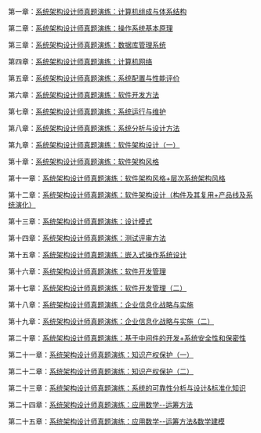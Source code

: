 第一章：[系统架构设计师真题演练：计算机组成与体系结构](https://mp.weixin.qq.com/s?__biz=Mzg5NTE5ODUzMA==&mid=2247486524&idx=1&sn=b36aff56cff480cea0f915a9b7c67371&chksm=c012b811f7653107dd3914f4ec2718bc8962dc856912b0639e1172b9b2d60d2ea93423956866&token=389628566&lang=zh_CN#rd)

第二章：[系统架构设计师真题演练：操作系统基本原理](https://mp.weixin.qq.com/s?__biz=Mzg5NTE5ODUzMA==&mid=2247486894&idx=1&sn=243aa35c900c54cc47a36182ed398c64&chksm=c012b983f7653095355d001b846e6233aa2f4ab72493f63cec0602996a0dc1f2ecbeda407fb0&token=389628566&lang=zh_CN#rd)

第三章：[系统架构设计师真题演练：数据库管理系统](https://mp.weixin.qq.com/s?__biz=Mzg5NTE5ODUzMA==&mid=2247487340&idx=1&sn=f81107eb48c8fc60dddc37cb17ab4f82&chksm=c012bb41f765325702f95c5fc58d2f2503646f127f1738f0cad52a1b08a65b91d73bb7cd4337&token=389628566&lang=zh_CN#rd)

第四章：[系统架构设计师真题演练：计算机网络](https://mp.weixin.qq.com/s?__biz=Mzg5NTE5ODUzMA==&mid=2247487664&idx=1&sn=1a223e759e64f1b3d7d240568e823df7&chksm=c012a49df7652d8bc82d87886707c99e084a7ab7d48bab7bfd7004efb940014b8ef2dc65bf00&token=389628566&lang=zh_CN#rd)


第五章：[系统架构设计师真题演练：系统配置与性能评价](https://mp.weixin.qq.com/s?__biz=Mzg5NTE5ODUzMA==&mid=2247488086&idx=1&sn=89dff68078fcce60bf36d643cff83b60&chksm=c012a67bf7652f6df77961b7946e51c8f0f6d52b7557c5ec0bfd7c534dd5eed668bffa03cd9f&token=389628566&lang=zh_CN#rd)

第六章：[系统架构设计师真题演练：软件开发方法](https://mp.weixin.qq.com/s?__biz=Mzg5NTE5ODUzMA==&mid=2247489024&idx=1&sn=b007850f990281e23d4ecdb3dec39048&chksm=c012a22df7652b3bfac7576c50de226eca2dbd122c133753ef2a3c8b19e75d6d0c009e117747&token=389628566&lang=zh_CN#rd)

第七章：[系统架构设计师真题演练：系统运行与维护](https://mp.weixin.qq.com/s?__biz=Mzg5NTE5ODUzMA==&mid=2247489070&idx=1&sn=4c66a073b2d0b9f8268c14c0f49f938e&chksm=c012a203f7652b15d00c05679644919ad9a6ce3a2a5500da2bf006520d5ec9bf99a646908dba&token=389628566&lang=zh_CN#rd)

第八章：[系统架构设计师真题演练：系统分析与设计方法](https://mp.weixin.qq.com/s?__biz=Mzg5NTE5ODUzMA==&mid=2247489663&idx=1&sn=0f744daa734ed3b5a39ad896b1e54db7&chksm=c012ac52f7652544ae8117e53491a219413a89da6c51eca3ab217e687bd12c272098dfba677f&token=331508428&lang=zh_CN#rd)

第九章：[系统架构设计师真题演练：软件架构设计（一）](https://mp.weixin.qq.com/s?__biz=Mzg5NTE5ODUzMA==&mid=2247491838&idx=1&sn=d7dd3474586ba87342f89b4ce935c55c&chksm=c01154d3f766ddc5941d758a0a5312fe9f91317eb68d6c407d5baaeea9f12d2a1ad487a95887&token=725725540&lang=zh_CN#rd)


第十章：[系统架构设计师真题演练：软件架构风格](https://mp.weixin.qq.com/s?__biz=Mzg5NTE5ODUzMA==&mid=2247491976&idx=1&sn=836d27b4700c45a30d8e1f44b613b259&chksm=c01155a5f766dcb34609b8cad3981904268f753cee2e2d1b71b5676e2a7fa943e34be7403ba7&token=932839451&lang=zh_CN#rd)

第十一章：[系统架构设计师真题演练：软件架构风格+层次系统架构风格](https://mp.weixin.qq.com/s?__biz=Mzg5NTE5ODUzMA==&mid=2247492341&idx=1&sn=30daf755ea2a127cc320011a9b398159&chksm=c01156d8f766dfce7f9550e10431331f51c526b30512a82cf8867bee4ed80d54d91b3583b8ed&token=932839451&lang=zh_CN#rd)

第十二章：[系统架构设计师真题演练：软件架构设计（构件及其复用+产品线及系统演化）](https://mp.weixin.qq.com/s?__biz=Mzg5NTE5ODUzMA==&mid=2247492512&idx=1&sn=71765804e699fd3ce54605d6c2542cf7&chksm=c011578df766de9b21ee646e4f79e475ab3874db9e19306a5aba48834dc9b73350afef6e9764&token=932839451&lang=zh_CN#rd)


第十三章：[系统架构设计师真题演练：设计模式](https://mp.weixin.qq.com/s?__biz=Mzg5NTE5ODUzMA==&mid=2247492881&idx=1&sn=7c2e3f0d7e9589be943143d4cd8b2781&chksm=c011513cf766d82ae9e151f2515ff881151ee578f0004d709f5dd285aeaad16149bc666bed11&token=932839451&lang=zh_CN#rd)


第十四章：[系统架构设计师真题演练：测试评审方法](https://mp.weixin.qq.com/s?__biz=Mzg5NTE5ODUzMA==&mid=2247493821&idx=2&sn=9bdcac21497ee66fe6be56f796e4e859&chksm=c0115c90f766d586cf6270bce1307990c37e15f9b7740cf2f3de717f8f71559d9bd9b7041117&token=932839451&lang=zh_CN#rd)


第十五章：[系统架构设计师真题演练：嵌入式操作系统设计](https://mp.weixin.qq.com/s?__biz=Mzg5NTE5ODUzMA==&mid=2247493821&idx=1&sn=a7d94de743577388752cea2bb893bd68&chksm=c0115c90f766d58631b9ea4e6544d3f25694f4807fc106e266427a7bb0adb33f3d70fe769f3a&token=932839451&lang=zh_CN#rd)

第十六章：[系统架构设计师真题演练：软件开发管理](https://mp.weixin.qq.com/s?__biz=Mzg5NTE5ODUzMA==&mid=2247493931&idx=1&sn=5e707f3e85f9bd51dfd16b2ee5e035fb&chksm=c0115d06f766d41064084ac70a6a2c6c478f33d51901048bd6c7a4376c8180e816903b98c075&token=1526002837&lang=zh_CN#rd)


第十七章：[系统架构设计师真题演练：软件开发管理（二）](https://mp.weixin.qq.com/s?__biz=Mzg5NTE5ODUzMA==&mid=2247494043&idx=1&sn=e71167b195db5844cac5d1a9ff29d2fd&chksm=c0115db6f766d4a0a651be84bae1339796f783c3924589d29ced70f130657e31de3a58b93ebe&token=1526002837&lang=zh_CN#rd)

第十八章：[系统架构设计师真题演练：企业信息化战略与实施](https://mp.weixin.qq.com/s?__biz=Mzg5NTE5ODUzMA==&mid=2247494174&idx=1&sn=a6914faa31a9f137171f105d815db427&chksm=c0115e33f766d72585c6dc2aceac6260cb178926af594bf6376b5fe5c80613b04451086d6bf6&token=1526002837&lang=zh_CN#rd)

第十九章：[系统架构设计师真题演练：企业信息化战略与实施（二）](https://mp.weixin.qq.com/s?__biz=Mzg5NTE5ODUzMA==&mid=2247494433&idx=1&sn=da360165cc078c6f12a16cabb20f27f1&chksm=c0115f0cf766d61a4b275515158a033592538bc1affffbeda60ec2cfac736ed8884b68ad68ff&token=1526002837&lang=zh_CN#rd)

第二十章：[系统架构设计师真题演练：基于中间件的开发+系统安全性和保密性](https://mp.weixin.qq.com/s?__biz=Mzg5NTE5ODUzMA==&mid=2247494531&idx=1&sn=a654c2b98281137883fbee830eef4163&chksm=c0115faef766d6b8654cd22487361f7df828f5e35f31c6d1ba1f0752e8fabc130bac6a41ae4c&token=747430162&lang=zh_CN#rd)

第二十一章：[系统架构设计师真题演练：知识产权保护（一）](https://mp.weixin.qq.com/s?__biz=Mzg5NTE5ODUzMA==&mid=2247494705&idx=1&sn=ee3544aac156b497c86b2a37767d924d&chksm=c011581cf766d10a77b656fee3e5b6edeeef31931f9fcdee2d465f8d65eacbddf1bbeb029939&token=747430162&lang=zh_CN#rd)

第二十二章：[系统架构设计师真题演练：知识产权保护（二）](https://mp.weixin.qq.com/s?__biz=Mzg5NTE5ODUzMA==&mid=2247494776&idx=1&sn=85ca0d5e2b1103faef0b570c5ccc09a7&chksm=c0115855f766d1438d7c330c5a2559dd9e97af35adaef49bf164f9bc1e423baaac3d61d01837&token=747430162&lang=zh_CN#rd)

第二十三章：[系统架构设计师真题演练：系统的可靠性分析与设计&标准化知识](https://mp.weixin.qq.com/s?__biz=Mzg5NTE5ODUzMA==&mid=2247494803&idx=1&sn=04efeb468a88e9fe8553052e31b3d79d&chksm=c01158bef766d1a859413e40dee6ff2ed1b0fba42b2c144acb5a1b2704d8878e8c99a1b067fc&token=1378621469&lang=zh_CN#rd)

第二十四章：[系统架构设计师真题演练：应用数学--运筹方法](https://mp.weixin.qq.com/s?__biz=Mzg5NTE5ODUzMA==&mid=2247494837&idx=1&sn=99679bb6a77945f422e72d26a6ea71ac&chksm=c0115898f766d18e22bc999464fbf997ccea5ef6fa39007d5b355245f8fc4ebd82348a7121bf&token=1745554431&lang=zh_CN#rd)

第二十五章：[系统架构设计师真题演练：应用数学--运筹方法&数学建模](https://mp.weixin.qq.com/s?__biz=Mzg5NTE5ODUzMA==&mid=2247494869&idx=1&sn=33e6da68356f8bde2f64d588c7517b05&chksm=c01158f8f766d1eedb95c61a3f120f290f4dd95236a4d9d24c7e3db95c26a89f3df63bc935ca&token=1229369104&lang=zh_CN#rd)
